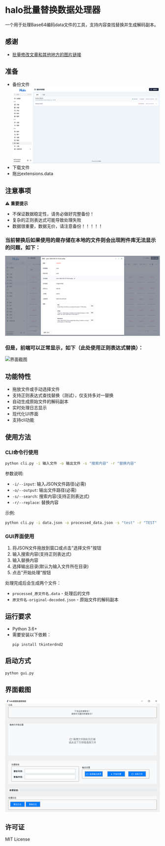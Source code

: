 # halo批量替换数据处理器

一个用于处理Base64编码data文件的工具，支持内容查找替换并生成解码副本。

## 感谢

- [批量修改文章和其他地方的图片链接](hhttps://github.com/orgs/halo-dev/discussions/6465)

## 准备

- 备份文件
![界面截图](./images/p4.png)
- 下载文件
- 拖出extensions.data

## 注意事项

⚠️ **重要提示**
- 不保证数据稳定性，请务必做好完整备份！
- 复杂的正则表达式可能导致处理失败
- 数据很重要，数据无价，请注意备份！！！！！

### 当前替换后如果使用的是存储在本地的文件则会出现附件库无法显示的问题，如下：
![界面截图](./images/p2.png)
### 但是，前端可以正常显示，如下（此处使用正则表达式替换）：
![界面截图](./images/p3.png)

## 功能特性

- 拖放文件或手动选择文件
- 支持正则表达式查找替换（测试），仅支持多对一替换
- 自动生成原始文件的解码副本
- 实时处理日志显示
- 现代化UI界面
- 支持cli功能

## 使用方法

### CLI命令行使用
```bash
python cli.py -i 输入文件 -o 输出文件 -s "搜索内容" -r "替换内容"
```

参数说明:
- `-i/--input`: 输入JSON文件路径(必需)
- `-o/--output`: 输出文件路径(必需)
- `-s/--search`: 搜索内容(支持正则表达式)
- `-r/--replace`: 替换内容

示例:
```bash
python cli.py -i data.json -o processed_data.json -s "test" -r "TEST"
```

### GUI界面使用
1. 将JSON文件拖放到窗口或点击"选择文件"按钮
2. 输入搜索内容(支持正则表达式)
3. 输入替换内容
4. 选择输出目录(默认为输入文件所在目录)
5. 点击"开始处理"按钮

处理完成后会生成两个文件：
- `processed_原文件名.data` - 处理后的文件
- `原文件名-original-decoded.json` - 原始文件的解码副本

## 运行要求

- Python 3.6+
- 需要安装以下依赖：
  ```
  pip install tkinterdnd2
  ```

## 启动方式

```bash
python gui.py
```

## 界面截图

![界面截图](./images/p1.png)

## 许可证

MIT License
